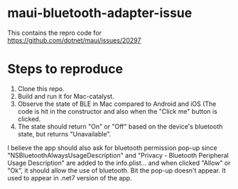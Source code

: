 # maui-bluetooth-adapter-issue
This contains the repro code for https://github.com/dotnet/maui/issues/20297

# Steps to reproduce
1) Clone this repo.
2) Build and run it for Mac-catalyst.
3) Observe the state of BLE in Mac compared to Android and iOS (The code is hit in the constructor and also when the "Click me" button is clicked.
4) The state should return "On" or "Off" based on the device's bluetooth state, but returns "Unavailable".
   
I believe the app should also ask for bluetooth permission pop-up since "NSBluetoothAlwaysUsageDescription" and "Privacy - Bluetooth Peripheral Usage Description" are added to the info.plist... and when clicked "Allow" or "Ok", it should allow the use of bluetooth. Bit the pop-up doesn't appear. It used to appear in .net7 version of the app.
